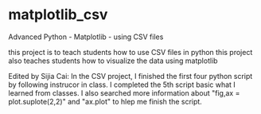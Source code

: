 # matplotlib_csv
Advanced Python - Matplotlib - using CSV files

this project is to teach students how to use CSV files in python
this project also teaches students how to visualize the data using matplotlib

Edited by Sijia Cai:
In the CSV project, I finished the first four python script by following instrucor in class.
I completed the 5th script basic what I learned from classes. I also searched more information about "fig,ax = plot.suplote(2,2)"
and "ax.plot" to hlep me finish the script.

